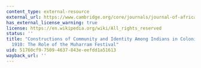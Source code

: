 ```yaml
---
content_type: external-resource
external_url: https://www.cambridge.org/core/journals/journal-of-african-history/article/constructions-of-community-and-identity-among-indians-in-colonial-natal-18601910-the-role-of-the-muharram-festival/10C3E3E2EBBFE9378F1FD8736B385ECC
has_external_license_warning: true
license: https://en.wikipedia.org/wiki/All_rights_reserved
status: ''
title: "Constructions of Community and Identity Among Indians in Colonial Natal, 1860\u2013\
  1910: The Role of the Muharram Festival"
uid: 51760cf9-7509-4637-843e-eefdd1a51613
wayback_url: ''
---
```

